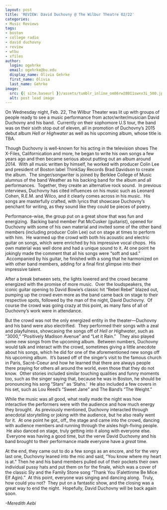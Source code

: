 ```yaml
---
layout: post
title: 'REVIEW: David Duchovny @ The Wilbur Theatre 02/22'
categories:
- Music Reviews
tags:
- boston
- college radio
- david duchovny
- review
- wtbu
- xfiles
author:
  login: ogehrke
  email: ogehrke@bu.edu
  display_name: Olivia Gehrke
  first_name: Olivia
  last_name: Gehrke
image:
  src: {{ site.baseurl }}/assets/tumblr_inline_om86rw28BI1swxv3i_500.jpg
  alt: post lead image
---
```


On Wednesday night, Feb. 22, The Wilbur Theater was lit up with groups of people ready to see a music performance from actor/writer/musician David Duchovny and his band.  Currently on their sophomore U.S tour, the band was on their sixth stop out of eleven, all in promotion of Duchovny’s 2015 debut album _Hell or Highwater_ as well as his upcoming album, whose title is TBA.

Though Duchovny is well-known for his acting in the television shows The X-Files, Californication and more, he began to write his own songs a few years ago and then became serious about putting out an album around 2014.  With all music written by himself, he worked with producer Colin Lee and president of Boston label ThinkSay Records Brad Davidson to create the album.  The singer/songwriter is joined by Berklee College of Music alumnus of the band Weather as his backing band for the album and all performances.  Together, they create an alternative rock sound.  In previous interviews, Duchovny has cited influences on his music such as Leonard Cohen, R.E.M. and Wilco, and it clearly comes across in his music.  His songs are masterfully crafted, with lyrics that showcase Duchovny’s penchant for writing, as they sound like they could be pieces of poetry.

Performance-wise, the group put on a great show that was fun and energizing.  Backing band member Pat McCusker (guitarist), opened for Duchovny with some of his own material and invited some of the other band members (including producer Colin Lee) out on stage at times to perform with him.  He warmed up the crowd with both his acoustic and electric guitar on songs, which were enriched by his impressive vocal chops.  His own material was well done and had a unique sound to it. At one point he jokingly made the comment that all his songs were “soft and sad.”  Accompanied by his guitar, he finished with a song that he harmonized on with other band members, adding for a final first glimpse into their impressive talent.

After a break between sets, the lights lowered and the crowd became energized with the promise of more music.  Over the loudspeakers, the iconic guitar opening to David Bowie’s classic hit “Rebel Rebel” blazed out, pumping up the crowd even more as the band came back on stage to their respective spots, followed by the man of the night, David Duchovny.  Of course the crowd was going crazy at this point, as many fans of all of Duchovny’s work were in attendance.

But the crowd was not the only energized entity in the theater—Duchovny and his band were also electrified.  They performed their songs with a zeal and playfulness, showcasing the songs off of _Hell or Highwater_, such as “3000,” “Positively Madison Avenue” and “Let it Rain.”   They also played some new songs from the upcoming album.  Between numbers, Duchovny would talk and interact with the crowd, sometimes giving a little anecdote about his songs, which he did for one of the aforementioned new songs off his upcoming album.  It’s based off of the singer’s visit to the famous church in Paris, Sacré-Coeur and how he learned that there are always people there praying for others all around the world, even those that they do not know.  Other stories included similar touching qualities and funny moments too, such as the singer saying that, because he was in Boston, he should be pronouncing his song “Stars” as ‘Stahs.’  He also included a few covers in his set, such as Lou Reed’s “Sweet Jane” and The Band’s “The Weight.”

While the music was all good, what really made the night was how interactive the performers were with the audience and how much energy they brought.  As previously mentioned, Duchovny interacted through anecdotal storytelling or joking with the audience, but he also really went for it.  At one point he got_ off_ the stage and came into the crowd, dancing with audience members and running through the aisles high-fiving people.  He also danced on stage, truly getting into it along with everyone else.  Everyone was having a good time, but the verve David Duchovny and his band brought to their performance made everyone have a _great_ time.

At the end, they came out to do a few songs as an encore, and for the very last one, Duchovny leaned into the mic and said, “You know where my heart is at.” Then he and his band members pulled out of their pockets their own individual pussy hats and put them on for the finale, which was a cover of the classic Sly and the Family Stone song “Thank You (Falettinme Be Mice Elf Agin).”  At this point, everyone was singing and dancing along.  Truly, how could you not?  They put on a fantastic show, and the closing was a great way to end the night.  Hopefully, David Duchovny will be back again soon.

_\-Meredith Aebi_